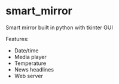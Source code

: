 # smart_mirror
Smart mirror built in python with tkinter GUI

Features:
  - Date/time
  - Media player
  - Temperature
  - News headlines 
  - Web server
